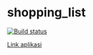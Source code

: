 # shopping_list

[![Build status](https://build.appcenter.ms/v0.1/apps/a9de6dcc-c59d-4f6d-9344-86d1db148ea7/branches/main/badge)](https://appcenter.ms)

[Link aplikasi](https://install.appcenter.ms/orgs/komunitaspemancingdepok/apps/shopping-list/distribution_groups/public)